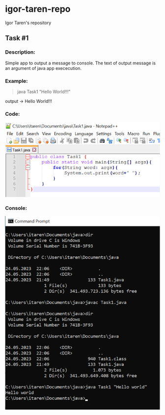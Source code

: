 # igor-taren-repo
Igor Taren's repository

## Task #1

### Description:

Simple app to output a message to console. 
The text of output message is an argument of java app exececution.

### Example:

>java Task1 "Hello World!!!"

output -> Hello World!!!

### Code:
![code](images/code.jpg)

### Console:
![console](images/console.jpg)